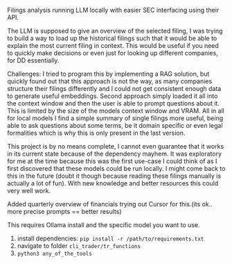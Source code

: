 Filings analysis running LLM locally with easier SEC interfacing using their API. 

The LLM is supposed to give an overview of the selected filing, I was trying to build a way to load up the historical filings
such that it would be able to explain the most current filing in context. 
This would be useful if you need to quickly make decisions or even just for looking up different companies, for DD essentially.

Challenges: I tried to program this by implementing a RAG solution, but quickly found out that this approach is not the way,
as many companies structure their filings differently and I could not get consistent enough data to generate useful embeddings.
Second approach simply loaded it all into the context window and then the user is able to prompt questions about it. This is limited
by the size of the models context window and VRAM.
All in all for local models I find a simple summary of single filings more useful, being able to ask questions about some terms, be it 
domain specific or even legal formalities which is why this is only present in the last version.

This project is by no means complete, I cannot even guarantee that it works in its current state because of the dependency mayhem. 
It was exploratory for me at the time because this was the first use-case I could think of as I first discovered that these models could be run locally.
I might come back to this in the future (doubt it though because reading these filings manually is actually a lot of fun). 
With new knowledge and better resources this could very well work.

Added quarterly overview of financials trying out Cursor for this.(its ok.. more precise prompts == better results) 

This requires Ollama install and the specific model you want to use.
1. install dependencies: `pip install -r /path/to/requirements.txt`
2. navigate to folder `cli_trader/tr_functions`
3. `python3 any_of_the_tools`
